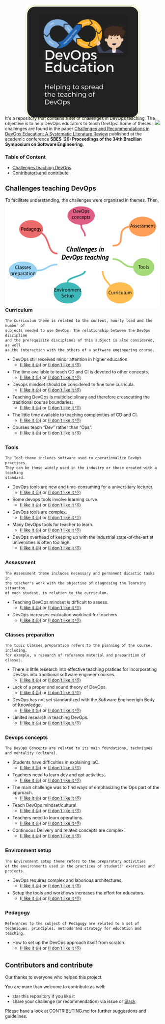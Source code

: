 
<p align="center"> 
  <img style="margin: -30px;" src="/images/logo.png"   /> 
</p>

<div style="float: right;"> 

![](http://estruyf-github.azurewebsites.net/api/VisitorHit?user=devops-education&repo=&countColorcountColor&countColor=%237B1E7A)

</div> 

It's a repository that contains a set of challenges in DevOps teaching. The objective is to help DevOps educators to teach DevOps. Some of theses challenges are found in the paper [Challenges and Recommendations in DevOps Education: A Systematic Literature Review](https://dl.acm.org/doi/abs/10.1145/3422392.3422496) published at the academic conference **SBES '20: Proceedings of the 34th Brazilian Symposium on Software Engineering**. 

### Table of Content

- [Challenges teaching DevOps](#challenges-teaching-devops) 
- [Contributors and contribute](#contributors-and-contribute)

## Challenges teaching DevOps

To facilitate understanding, the challenges were organized in themes. Then, theses are the following themes:

<p align="center"> 
  <img style="margin: -30px;" src="/images/concepts_map.png" /> 
</p>


### Curriculum

```
The Curriculum theme is related to the content, hourly load and the number of 
subjects needed to use DevOps. The relationship between the DevOps discipline 
and the prerequisite disciplines of this subject is also considered, as well 
as the interaction with the others of a software engineering course.
```

- DevOps still received minor attention in higher education.
  - [(I like it 👍)]()  or  [(I don't like it 👎)]()   
- The time available to teach CD and CI is devoted to other concepts.
  - [(I like it 👍)]()  or  [(I don't like it 👎)]()   
- Devops mindset should be considered to fine tune curricula.
  - [(I like it 👍)]()  or  [(I don't like it 👎)]()   
- Teaching DevOps is multidisciplinary and therefore crosscutting the traditional course boundaries.
  - [(I like it 👍)]()  or  [(I don't like it 👎)]()   
- The little time available to teaching complexities of CD and CI.
  - [(I like it 👍)]()  or  [(I don't like it 👎)]()   
- Courses teach “Dev” rather than “Ops”.
  - [(I like it 👍)]()  or  [(I don't like it 👎)]()   

### Tools
```
The Tool theme includes software used to operationalize DevOps practices. 
They can be those widely used in the industry or those created with a teaching 
standard.
```

- DevOps tools are new and time-consuming for a universitary lecturer.
  - [(I like it 👍)]()  or  [(I don't like it 👎)]()   
- Some devops tools involve learning curve.
  - [(I like it 👍)]()  or  [(I don't like it 👎)]()   
- DevOps tools are complex.
  - [(I like it 👍)]()  or  [(I don't like it 👎)]()   
- Many DevOps tools for teacher to learn.
  - [(I like it 👍)]()  or  [(I don't like it 👎)]()   
- DevOps overhead of keeping up with the industrial state-of-the-art at universities is often too high.
  - [(I like it 👍)]()  or  [(I don't like it 👎)]()   

### Assessment
```
The Assessment theme includes necessary and permanent didactic tasks in 
the teacher's work with the objective of diagnosing the learning situation 
of each student, in relation to the curriculum.
```
- Teaching DevOps mindset is difficult to assess.
  - [(I like it 👍)]()  or  [(I don't like it 👎)]()   
- DevOps increases evaluation workload for teachers.
  - [(I like it 👍)]()  or  [(I don't like it 👎)]()   

### Classes preparation
```
The topic Classes preparation refers to the planning of the course, including, 
for example, a research of reference material and preparation of classes.
```
- There is little research into effective teaching pratices for incorporating DevOps into traditional software engineer courses.
  - [(I like it 👍)]()  or  [(I don't like it 👎)]()   
- Lack of a proper and sound theory of DevOps.
  - [(I like it 👍)]()  or  [(I don't like it 👎)]()   
- DevOps has not yet standardized with the Software Engineerigin Body of Knowledge.
  - [(I like it 👍)]()  or  [(I don't like it 👎)]()   
- Limited research in teaching DevOps.
  - [(I like it 👍)]()  or  [(I don't like it 👎)]()   


### Devops concepts
```
The DevOps Concepts are related to its main foundations, techniques 
and mentality (culture).
```

- Students have difficulties in explaining IaC.
  - [(I like it 👍)]()  or  [(I don't like it 👎)]()   
- Teachers need to learn dev and opt activities.
  - [(I like it 👍)]()  or  [(I don't like it 👎)]()   
- The main challenge was to find ways of emphasizing the Ops part of the approach.
  - [(I like it 👍)]()  or  [(I don't like it 👎)]()   
- Teach DevOps mindset/cultural.
  - [(I like it 👍)]()  or  [(I don't like it 👎)]()   
- Teachers need to learn operations.
  - [(I like it 👍)]()  or  [(I don't like it 👎)]()   
- Continuous Delivery and related concepts are complex.
  - [(I like it 👍)]()  or  [(I don't like it 👎)]()   

### Environment setup
```
The Environment setup theme refers to the preparatory activities 
of the environments used in the practices of students' exercises and projects.
```
- DevOps requires complex and laborious architectures.
  - [(I like it 👍)]()  or  [(I don't like it 👎)]()   
- Setup the tools and workflows increases the effort for educators.
  - [(I like it 👍)]()  or  [(I don't like it 👎)]()   

### Pedagogy
```
References to the subject of Pedagogy are related to a set of
techniques, principles, methods and strategy for education and teaching.
```
- How to set up the DevOps approach itself from scratch.
  - [(I like it 👍)]()  or  [(I don't like it 👎)]()   

## Contributors and contribute

Our thanks to everyone who helped this project.

You are more than welcome to contribute as well:

 - star this repository if you like it
 - share your challenge (or recommendation) via issue or [Slack](https://devops-education.slack.com/archives/C01RJV66G4V)
 
Please have a look at [CONTRIBUTING.md](https://github.com/devops-education/Challenges-in-Devops-Education/blob/main/CONTRIBUTING.md) for further suggestions and guidelines.
